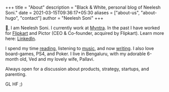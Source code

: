 +++
title = "About"
description = "Black & White, personal blog of Neelesh Soni."
date = 2021-03-15T09:36:17+05:30
aliases = ["about-us", "about-hugo", "contact"]
author = "Neelesh Soni"
+++

👋, I am Neelesh Soni. I currently work at [Myntra](https://www.myntra.com). In the past I have worked for [Flipkart](https://www.flipkart.com) and Pictor (CEO & Co-founder, acquired by Flipkart). Learn more here: [LinkedIn](https://linkedin.com/in/neelesh-soni).

I spend my time [reading](https://neeleshsoni.com/bookshelf), listening to [music](https://open.spotify.com/playlist/2bo69IQ7EvFx1xXkfZa8AC?si=7rfPi-GeSiCFD82RWtEXOA), and now [writing](https://neeleshsoni.com/posts). I also love board-games, PS4, and Poker. I live in Bengaluru, with my adorable 6-month old, Ved and my lovely wife, Pallavi.

Always open for a discussion about products, strategy, startups, and parenting.

GL HF ;)